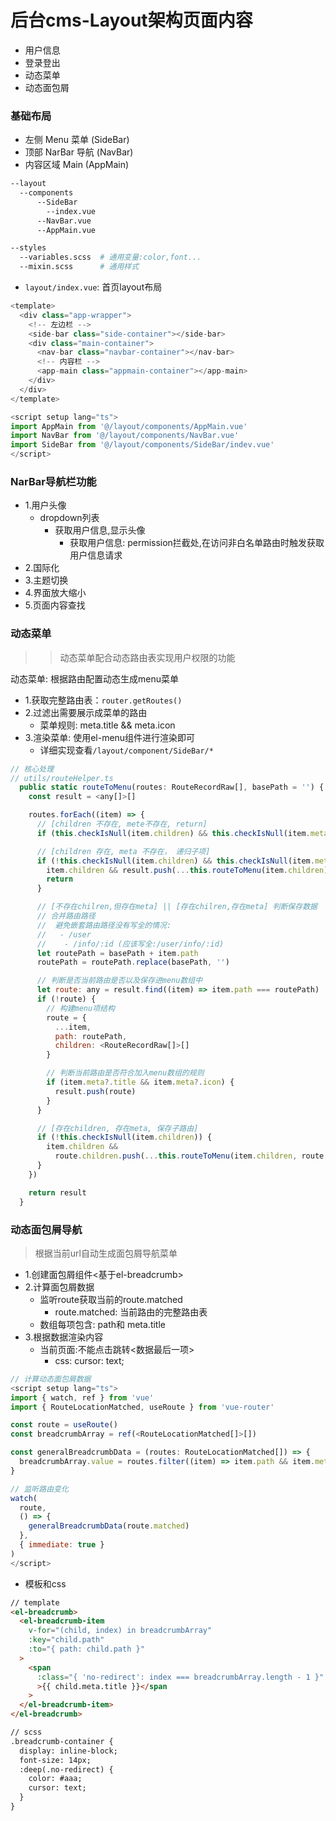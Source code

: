 # 后台cms-Layout架构页面内容
- 用户信息
- 登录登出
- 动态菜单
- 动态面包屑




### 基础布局
- 左侧 Menu 菜单 (SideBar)
- 顶部 NarBar 导航 (NavBar)
- 内容区域 Main (AppMain)
```bash
--layout
  --components
	  --SideBar
	    --index.vue
	  --NavBar.vue
	  --AppMain.vue

--styles
  --variables.scss  # 通用变量:color,font...
  --mixin.scss      # 通用样式
```

- `layout/index.vue`: 首页layout布局
```javascript
<template>
  <div class="app-wrapper">
    <!-- 左边栏 -->
    <side-bar class="side-container"></side-bar>
    <div class="main-container">
      <nav-bar class="navbar-container"></nav-bar>
      <!-- 内容栏 -->
      <app-main class="appmain-container"></app-main>
    </div>
  </div>
</template>

<script setup lang="ts">
import AppMain from '@/layout/components/AppMain.vue'
import NavBar from '@/layout/components/NavBar.vue'
import SideBar from '@/layout/components/SideBar/indev.vue'
</script>
```




### NarBar导航栏功能
- 1.用户头像
  + dropdown列表
    - 获取用户信息,显示头像
      + 获取用户信息: permission拦截处,在访问非白名单路由时触发获取用户信息请求
- 2.国际化
- 3.主题切换
- 4.界面放大缩小
- 5.页面内容查找




### 动态菜单
>> 动态菜单配合动态路由表实现用户权限的功能

动态菜单: 根据路由配置动态生成menu菜单
- 1.获取完整路由表：`router.getRoutes()`
- 2.过滤出需要展示成菜单的路由
  + 菜单规则: meta.title && meta.icon
- 3.渲染菜单: 使用el-menu组件进行渲染即可
  + 详细实现查看`/layout/component/SideBar/*`
```javascript
// 核心处理
// utils/routeHelper.ts
  public static routeToMenu(routes: RouteRecordRaw[], basePath = '') {
    const result = <any[]>[]

    routes.forEach((item) => {
      // [children 不存在, mete不存在, return]
      if (this.checkIsNull(item.children) && this.checkIsNull(item.meta)) return

      // [children 存在, meta 不存在， 递归子项]
      if (!this.checkIsNull(item.children) && this.checkIsNull(item.meta)) {
        item.children && result.push(...this.routeToMenu(item.children))
        return
      }

      // [不存在chilren,但存在meta] || [存在chilren,存在meta] 判断保存数据
      // 合并路由路径
      //  避免嵌套路由路径没有写全的情况:
      //   - /user
      //    - /info/:id (应该写全:/user/info/:id)
      let routePath = basePath + item.path
      routePath = routePath.replace(basePath, '')

      // 判断是否当前路由是否以及保存进menu数组中
      let route: any = result.find((item) => item.path === routePath)
      if (!route) {
        // 构建menu项结构
        route = {
          ...item,
          path: routePath,
          children: <RouteRecordRaw[]>[]
        }

        // 判断当前路由是否符合加入menu数组的规则
        if (item.meta?.title && item.meta?.icon) {
          result.push(route)
        }
      }

      // [存在children, 存在meta, 保存子路由]
      if (!this.checkIsNull(item.children)) {
        item.children &&
          route.children.push(...this.routeToMenu(item.children, route.path))
      }
    })

    return result
  }
```




### 动态面包屑导航
> 根据当前url自动生成面包屑导航菜单
- 1.创建面包屑组件<基于el-breadcrumb>
- 2.计算面包屑数据
  + 监听route获取当前的route.matched
    + route.matched: 当前路由的完整路由表
  + 数组每项包含: path和 meta.title
- 3.根据数据渲染内容
  + 当前页面:不能点击跳转<数据最后一项>
    - css: cursor: text;
```javascript
// 计算动态面包屑数据
<script setup lang="ts">
import { watch, ref } from 'vue'
import { RouteLocationMatched, useRoute } from 'vue-router'

const route = useRoute()
const breadcrumbArray = ref(<RouteLocationMatched[]>[])

const generalBreadcrumbData = (routes: RouteLocationMatched[]) => {
  breadcrumbArray.value = routes.filter((item) => item.path && item.meta.title)
}

// 监听路由变化
watch(
  route,
  () => {
    generalBreadcrumbData(route.matched)
  },
  { immediate: true }
)
</script>
```
- 模板和css
```html
// template
<el-breadcrumb>
  <el-breadcrumb-item
    v-for="(child, index) in breadcrumbArray"
    :key="child.path"
    :to="{ path: child.path }"
  >
    <span
      :class="{ 'no-redirect': index === breadcrumbArray.length - 1 }"
      >{{ child.meta.title }}</span
    >
  </el-breadcrumb-item>
</el-breadcrumb>

// scss
.breadcrumb-container {
  display: inline-block;
  font-size: 14px;
  :deep(.no-redirect) {
    color: #aaa;
    cursor: text;
  }
}
```

